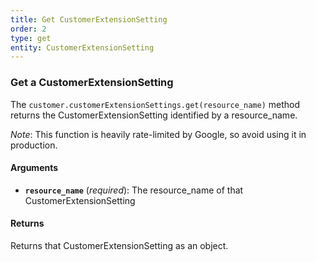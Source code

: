 ```yaml
---
title: Get CustomerExtensionSetting
order: 2
type: get
entity: CustomerExtensionSetting
---
```


### Get a CustomerExtensionSetting

The `customer.customerExtensionSettings.get(resource_name)` method returns the CustomerExtensionSetting identified by a resource_name.

_Note_: This function is heavily rate-limited by Google, so avoid using it in production.

#### Arguments

- **`resource_name`** (_required_): The resource_name of that CustomerExtensionSetting

#### Returns

Returns that CustomerExtensionSetting as an object.
